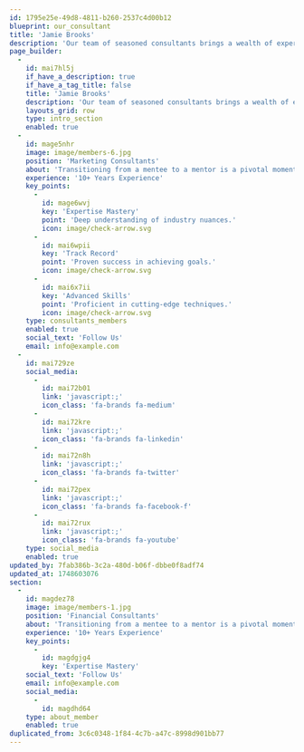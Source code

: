 ```yaml
---
id: 1795e25e-49d8-4811-b260-2537c4d00b12
blueprint: our_consultant
title: 'Jamie Brooks'
description: 'Our team of seasoned consultants brings a wealth of experience across various industries. We specialize in providing strategic insights and tailored solutions to drive your business forward. From optimizing operations to enhancing market positioning, our experts are dedicated to delivering actionable results. With a commitment to excellence and innovation, we partner with you to achieve your goals. Trust us to navigate complexities and unlock new opportunities for your success.'
page_builder:
  -
    id: mai7hl5j
    if_have_a_description: true
    if_have_a_tag_title: false
    title: 'Jamie Brooks'
    description: 'Our team of seasoned consultants brings a wealth of experience across various industries. We specialize in providing strategic insights and tailored solutions to drive your business forward. From optimizing operations to enhancing market positioning, our experts are dedicated to delivering actionable results. With a commitment to excellence and innovation, we partner with you to achieve your goals. Trust us to navigate complexities and unlock new opportunities for your success.'
    layouts_grid: row
    type: intro_section
    enabled: true
  -
    id: mage5nhr
    image: image/members-6.jpg
    position: 'Marketing Consultants'
    about: 'Transitioning from a mentee to a mentor is a pivotal moment in your professional journey, one that brings with it a unique blend of responsibility, opportunity, and personal growth. As someone who has once been guided and supported, stepping into the role of a mentor allows you to give back to the community and help shape the careers of others.'
    experience: '10+ Years Experience'
    key_points:
      -
        id: mage6wvj
        key: 'Expertise Mastery'
        point: 'Deep understanding of industry nuances.'
        icon: image/check-arrow.svg
      -
        id: mai6wpii
        key: 'Track Record'
        point: 'Proven success in achieving goals.'
        icon: image/check-arrow.svg
      -
        id: mai6x7ii
        key: 'Advanced Skills'
        point: 'Proficient in cutting-edge techniques.'
        icon: image/check-arrow.svg
    type: consultants_members
    enabled: true
    social_text: 'Follow Us'
    email: info@example.com
  -
    id: mai729ze
    social_media:
      -
        id: mai72b01
        link: 'javascript:;'
        icon_class: 'fa-brands fa-medium'
      -
        id: mai72kre
        link: 'javascript:;'
        icon_class: 'fa-brands fa-linkedin'
      -
        id: mai72n8h
        link: 'javascript:;'
        icon_class: 'fa-brands fa-twitter'
      -
        id: mai72pex
        link: 'javascript:;'
        icon_class: 'fa-brands fa-facebook-f'
      -
        id: mai72rux
        link: 'javascript:;'
        icon_class: 'fa-brands fa-youtube'
    type: social_media
    enabled: true
updated_by: 7fab386b-3c2a-480d-b06f-dbbe0f8adf74
updated_at: 1748603076
section:
  -
    id: magdez78
    image: image/members-1.jpg
    position: 'Financial Consultants'
    about: 'Transitioning from a mentee to a mentor is a pivotal moment in your professional journey, one that brings with it a unique blend of responsibility, opportunity, and personal growth. As someone who has once been guided and supported, stepping into the role of a mentor allows you to give back to the community and help shape the careers of others.'
    experience: '10+ Years Experience'
    key_points:
      -
        id: magdgjg4
        key: 'Expertise Mastery'
    social_text: 'Follow Us'
    email: info@example.com
    social_media:
      -
        id: magdhd64
    type: about_member
    enabled: true
duplicated_from: 3c6c0348-1f84-4c7b-a47c-8998d901bb77
---
```

